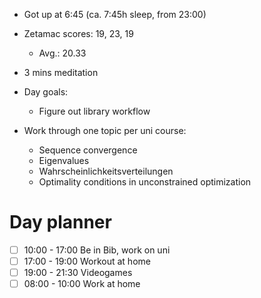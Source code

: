 - Got up at 6:45 (ca. 7:45h sleep, from 23:00)
- Zetamac scores: 19, 23, 19
	- Avg.: 20.33
- 3 mins meditation

- Day goals:
	- Figure out library workflow 

- Work through one topic per uni course:
	- Sequence convergence
	- Eigenvalues
	- Wahrscheinlichkeitsverteilungen
	- Optimality conditions in unconstrained optimization
# Day planner

- [ ] 10:00 - 17:00 Be in Bib, work on uni
- [ ] 17:00 - 19:00 Workout at home
- [ ] 19:00 - 21:30 Videogames
- [ ] 08:00 - 10:00 Work at home